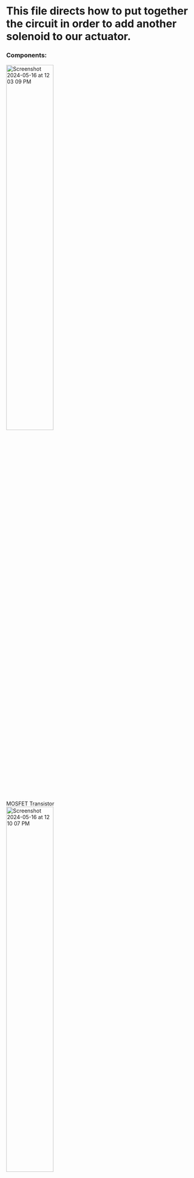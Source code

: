 <h1>This file directs how to put together the circuit in order to add another solenoid to our actuator.</h1>

<h3> Components: </h3> 

<img width=50% alt="Screenshot 2024-05-16 at 12 03 09 PM" src="https://github.com/Wesleyan-Soft-Robots-Lab/ArduinoMotors/assets/26982745/80cd22cb-9920-454d-a2fb-8864d9162217">

MOSFET Transistor
<br/>
<img width=50% alt="Screenshot 2024-05-16 at 12 10 07 PM" src="https://github.com/Wesleyan-Soft-Robots-Lab/ArduinoMotors/assets/26982745/6e36a5b2-7278-477a-ba43-9ad5bfc8f4bb">

Breadboard
<br/>
<img width=50% alt="Screenshot 2024-05-16 at 12 22 10 PM" src="https://github.com/Wesleyan-Soft-Robots-Lab/ArduinoMotors/assets/26982745/d84adf26-b431-4be2-bfc4-ff59789dcc5a">

Diode
<br/>
<img width=50% alt="Screenshot 2024-05-16 at 12 22 42 PM" src="https://github.com/Wesleyan-Soft-Robots-Lab/ArduinoMotors/assets/26982745/61be64dd-db8d-4bb7-ba41-0eb63814defd">

(Insert Ohms) Resistor
<br/>
<img width=50% alt="Screenshot 2024-05-16 at 12 26 24 PM" src="https://github.com/Wesleyan-Soft-Robots-Lab/ArduinoMotors/assets/26982745/171faa60-e1bf-4520-acf5-c826fc3e3036">

6V Air valve 
<br/>
<img width=50% alt="Screenshot 2024-05-16 at 12 26 54 PM" src="https://github.com/Wesleyan-Soft-Robots-Lab/ArduinoMotors/assets/26982745/35518746-c7bf-476c-8467-23bf62103a79">

Jumper wires
<br/>
<img width=50% alt="Screenshot 2024-05-16 at 12 29 15 PM" src="https://github.com/Wesleyan-Soft-Robots-Lab/ArduinoMotors/assets/26982745/401a9782-79e4-4735-ac03-504b59e04322">

Balloons
<br/>
<img width=50% alt="Screenshot 2024-05-16 at 12 29 45 PM" src="https://github.com/Wesleyan-Soft-Robots-Lab/ArduinoMotors/assets/26982745/610c7067-3998-41e3-8d90-e5bdd6159039">

Plastic cap (for ballons)
<br/>
<img width=50% alt="Screenshot 2024-05-16 at 12 30 14 PM" src="https://github.com/Wesleyan-Soft-Robots-Lab/ArduinoMotors/assets/26982745/a9c63cc8-47cb-4c76-aa91-367d94c67fb1">

Expandable sleeving
<br/>
<img width=50% alt="Screenshot 2024-05-16 at 12 30 38 PM" src="https://github.com/Wesleyan-Soft-Robots-Lab/ArduinoMotors/assets/26982745/02c3c481-b3f7-4156-a6b4-75d7e91623c7">

Potentiometer
<br/>
<img width=50% alt="Screenshot 2024-05-16 at 12 31 13 PM" src="https://github.com/Wesleyan-Soft-Robots-Lab/ArduinoMotors/assets/26982745/3e81f375-d412-4c7c-9c18-d13b6c1b42bf">

Everything!

































